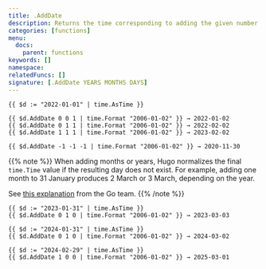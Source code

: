 ```yaml
---
title: .AddDate
description: Returns the time corresponding to adding the given number of years, months, and days to the given time.Time value.
categories: [functions]
menu:
  docs:
    parent: functions
keywords: []
namespace:
relatedFuncs: []
signature: [.AddDate YEARS MONTHS DAYS]
---
```


```go-html-template
{{ $d := "2022-01-01" | time.AsTime }}

{{ $d.AddDate 0 0 1 | time.Format "2006-01-02" }} → 2022-01-02
{{ $d.AddDate 0 1 1 | time.Format "2006-01-02" }} → 2022-02-02
{{ $d.AddDate 1 1 1 | time.Format "2006-01-02" }} → 2023-02-02

{{ $d.AddDate -1 -1 -1 | time.Format "2006-01-02" }} → 2020-11-30
```

{{% note %}}
When adding months or years, Hugo normalizes the final `time.Time` value if the resulting day does not exist. For example, adding one month to 31 January produces 2 March or 3 March, depending on the year.

See [this explanation](https://github.com/golang/go/issues/31145#issuecomment-479067967) from the Go team.
{{% /note %}}

```go-html-template
{{ $d := "2023-01-31" | time.AsTime }}
{{ $d.AddDate 0 1 0 | time.Format "2006-01-02" }} → 2023-03-03

{{ $d := "2024-01-31" | time.AsTime }}
{{ $d.AddDate 0 1 0 | time.Format "2006-01-02" }} → 2024-03-02

{{ $d := "2024-02-29" | time.AsTime }}
{{ $d.AddDate 1 0 0 | time.Format "2006-01-02" }} → 2025-03-01
```
